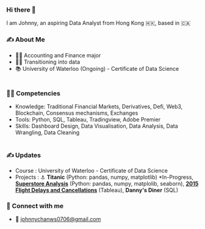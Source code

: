 ### Hi there 👋
I am Johnny, an aspiring Data Analyst from Hong Kong 🇭🇰, based in 🇨🇦

### ✍ About Me 
- 👨‍💻 Accounting and Finance major
- 🏃‍♂️ Transitioning into data 
- 📚 University of Waterloo (Ongoing) - Certificate of Data Science <br> <br>


### 🤹‍♀️ Competencies
- Knowledge: Traditional Financial Markets, Derivatives, Defi, Web3, Blockchain, Consensus mechanisms, Exchanges 
- Tools: Python, SQL, Tableau, Tradingview, Adobe Premier
- Skills: Dashboard Design, Data Visualisation, Data Analysis, Data Wrangling, Data Cleaning <br><br>

### ✍ Updates
- Course : University of Waterloo - Certificate of Data Science 
- Projects : ⚓ <b>Titanic</b> (Python: pandas, numpy, matplotlib) *In-Progress, [<b>Superstore Analysis</b>](https://github.com/johnnychan0706/SuperStore_Analysis) (Python: pandas, numpy, matplolib, seaborn), [<b>2015 Flight Delays and Cancellations</b>](https://github.com/johnnychan0706/US-Flight-Delays-and-Cancellations-2015) (Tableau), <b>Danny's Diner</b> (SQL)


### 📱 Connect with me
- 📧 johnnychanws0706@gmail.com

<!--
**johnnychan0706/johnnychan0706** is a ✨ _special_ ✨ repository because its `README.md` (this file) appears on your GitHub profile.

### 💻 Projects 💻
- Click "here" for projects

### ✍ About Me ✍
- 👨‍💻 Accounting and Finance major
- 📚 Ceritificate of Data Science - University of Waterloo (Ongoing)

## Table of Contents
- [How to Create Your Profile?](#how-to-create-your-profile)
- [How to Customize Markdown files?](#how-to-customize-markdown-files)
- [How to Create New Repository?](#how-to-create-new-repository)
